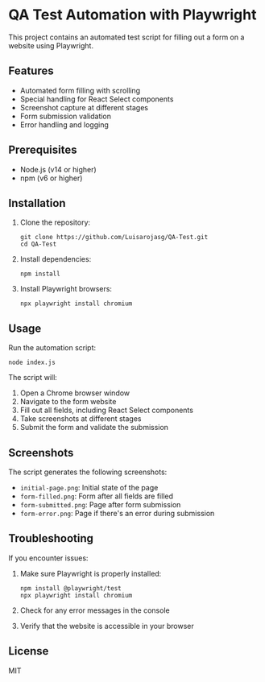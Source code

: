 # QA Test Automation with Playwright

This project contains an automated test script for filling out a form on a website using Playwright.

## Features

- Automated form filling with scrolling
- Special handling for React Select components
- Screenshot capture at different stages
- Form submission validation
- Error handling and logging

## Prerequisites

- Node.js (v14 or higher)
- npm (v6 or higher)

## Installation

1. Clone the repository:
   ```
   git clone https://github.com/Luisarojasg/QA-Test.git
   cd QA-Test
   ```

2. Install dependencies:
   ```
   npm install
   ```

3. Install Playwright browsers:
   ```
   npx playwright install chromium
   ```

## Usage

Run the automation script:

```
node index.js
```

The script will:
1. Open a Chrome browser window
2. Navigate to the form website
3. Fill out all fields, including React Select components
4. Take screenshots at different stages
5. Submit the form and validate the submission

## Screenshots

The script generates the following screenshots:
- `initial-page.png`: Initial state of the page
- `form-filled.png`: Form after all fields are filled
- `form-submitted.png`: Page after form submission
- `form-error.png`: Page if there's an error during submission

## Troubleshooting

If you encounter issues:

1. Make sure Playwright is properly installed:
   ```
   npm install @playwright/test
   npx playwright install chromium
   ```

2. Check for any error messages in the console

3. Verify that the website is accessible in your browser

## License

MIT 